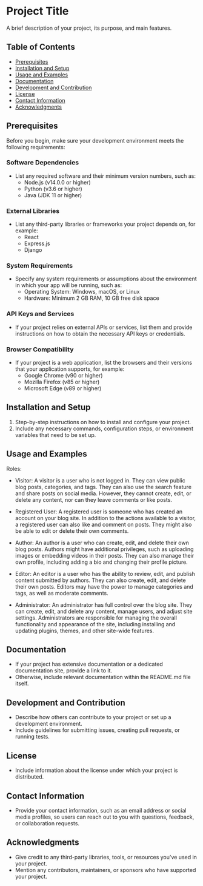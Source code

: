 # Project Title

A brief description of your project, its purpose, and main features.

## Table of Contents

-   [Prerequisites](#prerequisites)
-   [Installation and Setup](#installation-and-setup)
-   [Usage and Examples](#usage-and-examples)
-   [Documentation](#documentation)
-   [Development and Contribution](#development-and-contribution)
-   [License](#license)
-   [Contact Information](#contact-information)
-   [Acknowledgments](#acknowledgments)

## Prerequisites

Before you begin, make sure your development environment meets the following requirements:

### Software Dependencies

-   List any required software and their minimum version numbers, such as:
    -   Node.js (v14.0.0 or higher)
    -   Python (v3.6 or higher)
    -   Java (JDK 11 or higher)

### External Libraries

-   List any third-party libraries or frameworks your project depends on, for example:
    -   React
    -   Express.js
    -   Django

### System Requirements

-   Specify any system requirements or assumptions about the environment in which your app will be running, such as:
    -   Operating System: Windows, macOS, or Linux
    -   Hardware: Minimum 2 GB RAM, 10 GB free disk space

### API Keys and Services

-   If your project relies on external APIs or services, list them and provide instructions on how to obtain the necessary API keys or credentials.

### Browser Compatibility

-   If your project is a web application, list the browsers and their versions that your application supports, for example:
    -   Google Chrome (v90 or higher)
    -   Mozilla Firefox (v85 or higher)
    -   Microsoft Edge (v89 or higher)

## Installation and Setup

1. Step-by-step instructions on how to install and configure your project.
2. Include any necessary commands, configuration steps, or environment variables that need to be set up.

## Usage and Examples

Roles:

-   Visitor: A visitor is a user who is not logged in. They can view public blog posts, categories, and tags. They can also use the search feature and share posts on social media. However, they cannot create, edit, or delete any content, nor can they leave comments or like posts.

-   Registered User: A registered user is someone who has created an account on your blog site. In addition to the actions available to a visitor, a registered user can also like and comment on posts. They might also be able to edit or delete their own comments.

-   Author: An author is a user who can create, edit, and delete their own blog posts. Authors might have additional privileges, such as uploading images or embedding videos in their posts. They can also manage their own profile, including adding a bio and changing their profile picture.

-   Editor: An editor is a user who has the ability to review, edit, and publish content submitted by authors. They can also create, edit, and delete their own posts. Editors may have the power to manage categories and tags, as well as moderate comments.

-   Administrator: An administrator has full control over the blog site. They can create, edit, and delete any content, manage users, and adjust site settings. Administrators are responsible for managing the overall functionality and appearance of the site, including installing and updating plugins, themes, and other site-wide features.

## Documentation

-   If your project has extensive documentation or a dedicated documentation site, provide a link to it.
-   Otherwise, include relevant documentation within the README.md file itself.

## Development and Contribution

-   Describe how others can contribute to your project or set up a development environment.
-   Include guidelines for submitting issues, creating pull requests, or running tests.

## License

-   Include information about the license under which your project is distributed.

## Contact Information

-   Provide your contact information, such as an email address or social media profiles, so users can reach out to you with questions, feedback, or collaboration requests.

## Acknowledgments

-   Give credit to any third-party libraries, tools, or resources you've used in your project.
-   Mention any contributors, maintainers, or sponsors who have supported your project.
